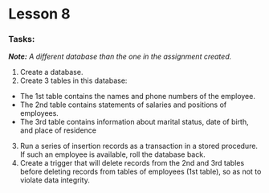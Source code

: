 # Lesson 8

### Tasks:

***Note:*** *A different database than the one in the assignment created.*

1. Create a database.
2. Create 3 tables in this database:
- The 1st table contains the names and phone numbers of the employee.
- The 2nd table contains statements of salaries and positions of employees.
- The 3rd table contains information about marital status, date of birth, and place of residence
3. Run a series of insertion records as a transaction in a stored procedure. If such an employee
   is available, roll the database back.
4. Create a trigger that will delete records from the 2nd and 3rd tables before deleting records 
   from tables of employees (1st table), so as not to violate data integrity.